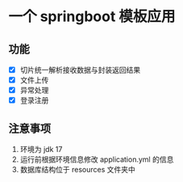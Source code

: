 # 一个 springboot 模板应用


## 功能

- [x] 切片统一解析接收数据与封装返回结果
- [x] 文件上传
- [x] 异常处理
- [x] 登录注册

## 注意事项

1.  环境为 jdk 17
2.  运行前根据环境信息修改 application.yml 的信息
3.  数据库结构位于 resources 文件夹中
